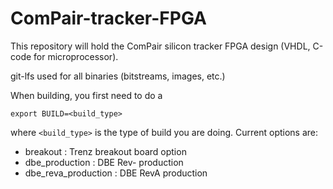 # ComPair-tracker-FPGA

This repository will hold the ComPair silicon tracker FPGA design (VHDL, C-code for microprocessor). 

git-lfs used for all binaries (bitstreams, images, etc.) 

When building, you first need to do a 

`export BUILD=<build_type>`

where `<build_type>` is the type of build you are doing. Current options are:

- breakout : Trenz breakout board option
- dbe_production : DBE Rev- production 
- dbe_reva_production : DBE RevA production 
